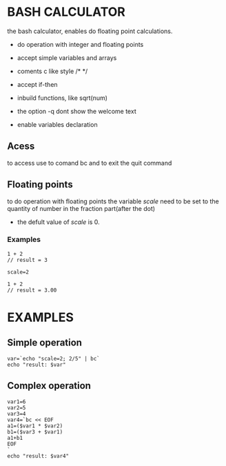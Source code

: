 # BASH CALCULATOR

the bash calculator, enables do floating point calculations.

- do operation with integer and floating points

- accept simple variables and arrays

- coments c like style /* */

- accept if-then

- inbuild functions, like sqrt(num)

- the option -q dont show the welcome text

- enable variables declaration

## Acess

to access use to comand bc and to exit the quit command

## Floating points

to do operation with floating points the variable _scale_ need to be set to the quantity of number in the fraction part(after the dot)

- the defult value of _scale_ is 0.

### Examples

```
1 + 2
// result = 3

scale=2

1 + 2
// result = 3.00
```
# EXAMPLES

## Simple operation

```
var=`echo "scale=2; 2/5" | bc`
echo "result: $var"
```

## Complex operation

```
var1=6
var2=5
var3=4
var4=`bc << EOF
a1=($var1 * $var2)
b1=($var3 + $var1)
a1+b1
EOF
`
echo "result: $var4"
```
